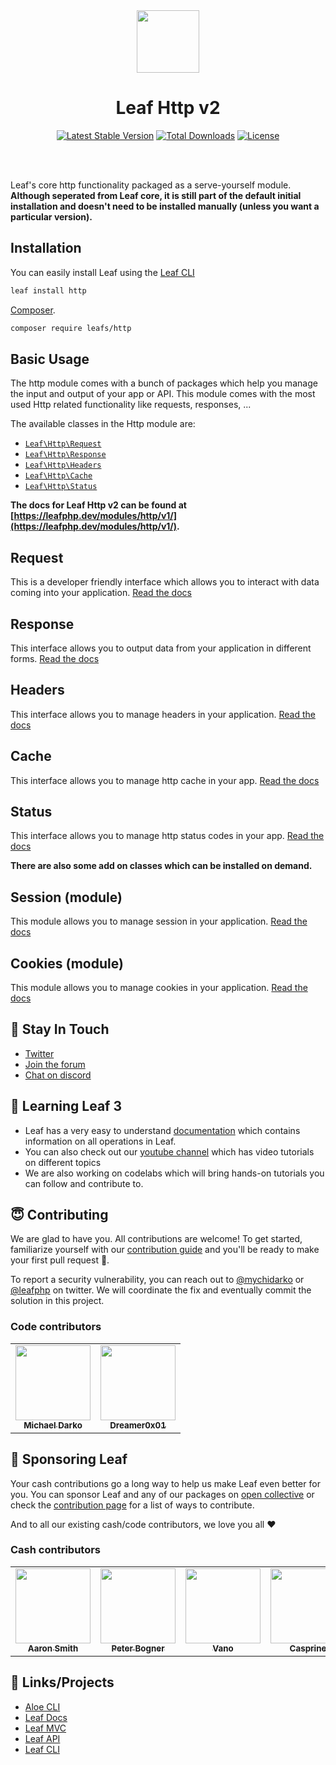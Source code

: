 <!-- markdownlint-disable no-inline-html -->
<p align="center">
  <br><br>
  <img src="https://leafphp.netlify.app/assets/img/leaf3-logo.png" height="100"/>
  <br>
</p>

<h1 align="center">Leaf Http v2</h1>

<p align="center">
	<a href="https://packagist.org/packages/leafs/http"
		><img
			src="https://poser.pugx.org/leafs/http/v/stable"
			alt="Latest Stable Version"
	/></a>
	<a href="https://packagist.org/packages/leafs/http"
		><img
			src="https://poser.pugx.org/leafs/http/downloads"
			alt="Total Downloads"
	/></a>
	<a href="https://packagist.org/packages/leafs/http"
		><img
			src="https://poser.pugx.org/leafs/http/license"
			alt="License"
	/></a>
</p>
<br />
<br />

Leaf's core http functionality packaged as a serve-yourself module. **Although seperated from Leaf core, it is still part of the default initial installation and doesn't need to be installed manually (unless you want a particular version).**

## Installation

You can easily install Leaf using the [Leaf CLI](https://cli.leafphp.dev)

```sh
leaf install http
```

[Composer](https://getcomposer.org/).

```bash
composer require leafs/http
```

## Basic Usage

The http module comes with a bunch of packages which help you manage the input and output of your app or API. This module comes with the most used Http related functionality like requests, responses, ...

The available classes in the Http module are:

- [`Leaf\Http\Request`](https://leafphp.dev/modules/http/request)
- [`Leaf\Http\Response`](https://leafphp.dev/modules/http/response)
- [`Leaf\Http\Headers`](https://leafphp.dev/modules/http/headers)
- [`Leaf\Http\Cache`](https://leafphp.dev/modules/http/cache)
- [`Leaf\Http\Status`](https://leafphp.dev/modules/http/status)

**The docs for Leaf Http v2 can be found at [https://leafphp.dev/modules/http/v1/](https://leafphp.dev/modules/http/v1/).**

## Request

This is a developer friendly interface which allows you to interact with data coming into your application. [Read the docs](https://leafphp.dev/modules/http/request)

## Response

This interface allows you to output data from your application in different forms. [Read the docs](https://leafphp.dev/modules/http/response)

## Headers

This interface allows you to manage headers in your application. [Read the docs](https://leafphp.dev/modules/http/headers)

## Cache

This interface allows you to manage http cache in your app. [Read the docs](https://leafphp.dev/modules/http/cache)

## Status

This interface allows you to manage http status codes in your app. [Read the docs](https://leafphp.dev/modules/http/status)

**There are also some add on classes which can be installed on demand.**

## Session (module)

This module allows you to manage session in your application. [Read the docs](/modules/session/)

## Cookies (module)

This module allows you to manage cookies in your application. [Read the docs](/modules/cookies)

## 💬 Stay In Touch

- [Twitter](https://twitter.com/leafphp)
- [Join the forum](https://github.com/leafsphp/leaf/discussions/37)
- [Chat on discord](https://discord.com/invite/Pkrm9NJPE3)

## 📓 Learning Leaf 3

- Leaf has a very easy to understand [documentation](https://leafphp.dev) which contains information on all operations in Leaf.
- You can also check out our [youtube channel](https://www.youtube.com/channel/UCllE-GsYy10RkxBUK0HIffw) which has video tutorials on different topics
- We are also working on codelabs which will bring hands-on tutorials you can follow and contribute to.

## 😇 Contributing

We are glad to have you. All contributions are welcome! To get started, familiarize yourself with our [contribution guide](https://leafphp.dev/community/contributing.html) and you'll be ready to make your first pull request 🚀.

To report a security vulnerability, you can reach out to [@mychidarko](https://twitter.com/mychidarko) or [@leafphp](https://twitter.com/leafphp) on twitter. We will coordinate the fix and eventually commit the solution in this project.

### Code contributors

<table>
	<tr>
		<td align="center">
			<a href="https://github.com/mychidarko">
				<img src="https://avatars.githubusercontent.com/u/26604242?v=4" width="120px" alt=""/>
				<br />
				<sub>
					<b>Michael Darko</b>
				</sub>
			</a>
		</td>
    <td align="center">
			<a href="https://github.com/Dreamer0x01">
				<img src="https://avatars.githubusercontent.com/u/12978365?v=4" width="120px" alt=""/>
				<br />
				<sub>
					<b>Dreamer0x01</b>
				</sub>
			</a>
		</td>
	</tr>
</table>

## 🤩 Sponsoring Leaf

Your cash contributions go a long way to help us make Leaf even better for you. You can sponsor Leaf and any of our packages on [open collective](https://opencollective.com/leaf) or check the [contribution page](https://leafphp.dev/support/) for a list of ways to contribute.

And to all our existing cash/code contributors, we love you all ❤️

### Cash contributors

<table>
	<tr>
		<td align="center">
			<a href="https://opencollective.com/aaron-smith3">
				<img src="https://images.opencollective.com/aaron-smith3/08ee620/avatar/256.png" width="120px" alt=""/>
				<br />
				<sub><b>Aaron Smith</b></sub>
			</a>
		</td>
		<td align="center">
			<a href="https://opencollective.com/peter-bogner">
				<img src="https://images.opencollective.com/peter-bogner/avatar/256.png" width="120px" alt=""/>
				<br />
				<sub><b>Peter Bogner</b></sub>
			</a>
		</td>
		<td align="center">
			<a href="#">
				<img src="https://images.opencollective.com/guest-32634fda/avatar.png" width="120px" alt=""/>
				<br />
				<sub><b>Vano</b></sub>
			</a>
		</td>
    <td align="center">
      <a href="#">
        <img
          src="https://images.opencollective.com/guest-c72a498e/avatar.png"
          width="120px"
          alt=""
        />
        <br />
        <sub><b>Casprine</b></sub>
      </a>
    </td>
	</tr>
</table>

## 🤯 Links/Projects

- [Aloe CLI](https://leafphp.dev/aloe-cli/)
- [Leaf Docs](https://leafphp.dev)
- [Leaf MVC](https://mvc.leafphp.dev)
- [Leaf API](https://api.leafphp.dev)
- [Leaf CLI](https://cli.leafphp.dev)
